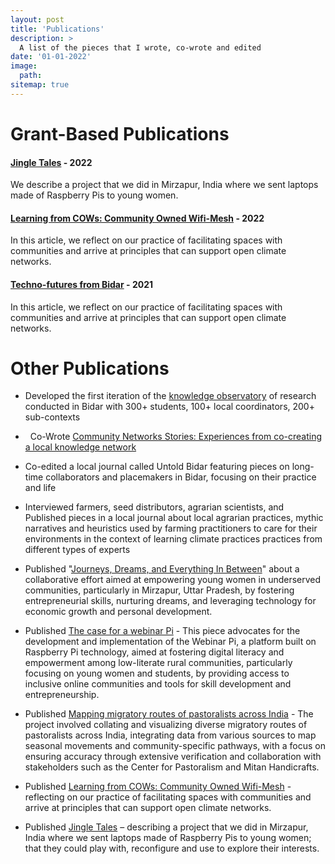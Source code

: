 ```yaml
---
layout: post
title: 'Publications'
description: >
  A list of the pieces that I wrote, co-wrote and edited
date: '01-01-2022'
image: 
  path: 
sitemap: true
---
```

# Grant-Based Publications

#### [Jingle Tales](https://criticalcode.recipes/contributions/jingle-tales) - 2022

We describe a project that we did in Mirzapur, India where we sent laptops made of Raspberry Pis to young women.

#### [Learning from COWs: Community Owned Wifi-Mesh](https://branch.climateaction.tech/issues/issue-4/cows/) - 2022

In this article, we reflect on our practice of facilitating spaces with communities and arrive at principles that can support open climate networks.

#### [Techno-futures from Bidar](https://one.compost.digital/fertile-technofutures-from-bidar/) - 2021

In this article, we reflect on our practice of facilitating spaces with communities and arrive at principles that can support open climate networks.

# Other Publications

- Developed the first iteration of the [knowledge observatory](https://kumu.io/embed/1586e748a8bc19787d61801a7eda1e00) of research conducted in Bidar with 300+ students, 100+ local coordinators, 200+ sub-contexts

-   Co-Wrote [Community Networks Stories: Experiences from co-creating a local knowledge network](https://www.apc.org/en/blog/community-networks-stories-experiences-co-creating-local-knowledge-network)

- Co-edited a local journal called Untold Bidar featuring pieces on long-time collaborators and placemakers in Bidar, focusing on their practice and life

- Interviewed farmers, seed distributors, agrarian scientists, and Published pieces in a local journal about local agrarian practices, mythic narratives and heuristics used by farming practitioners to care for their environments in the context of learning climate practices practices from different types of experts

- Published "[Journeys, Dreams, and Everything In Between](https://blog.janastu.org/journeys-dreams-and-everything-in-between/)" about a collaborative effort aimed at empowering young women in underserved communities, particularly in Mirzapur, Uttar Pradesh, by fostering entrepreneurial skills, nurturing dreams, and leveraging technology for economic growth and personal development.

- Published [The case for a webinar Pi](https://blog.janastu.org/a-case-for-a-webinar-pi/) - This piece advocates for the development and implementation of the Webinar Pi, a platform built on Raspberry Pi technology, aimed at fostering digital literacy and empowerment among low-literate rural communities, particularly focusing on young women and students, by providing access to inclusive online communities and tools for skill development and entrepreneurship.

- Published [Mapping migratory routes of pastoralists across India](https://blog.janastu.org/mapping-migratory-routes-of-pastoralists/) - The project involved collating and visualizing diverse migratory routes of pastoralists across India, integrating data from various sources to map seasonal movements and community-specific pathways, with a focus on ensuring accuracy through extensive verification and collaboration with stakeholders such as the Center for Pastoralism and Mitan Handicrafts.

- Published [Learning from COWs: Community Owned Wifi\-Mesh](https://branch.climateaction.tech/issues/issue-4/cows/) - reflecting on our practice of facilitating spaces with communities and arrive at principles that can support open climate networks.

- Published [Jingle Tales](https://criticalcode.recipes/contributions/jingle-tales) – describing a project that we did in Mirzapur, India where we sent laptops made of Raspberry Pis to young women; that they could play with, reconfigure and use to explore their interests.